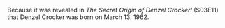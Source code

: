 Because it was revealed in *The Secret Origin of Denzel Crocker!* (S03E11) that Denzel Crocker was born on March 13, 1962.
